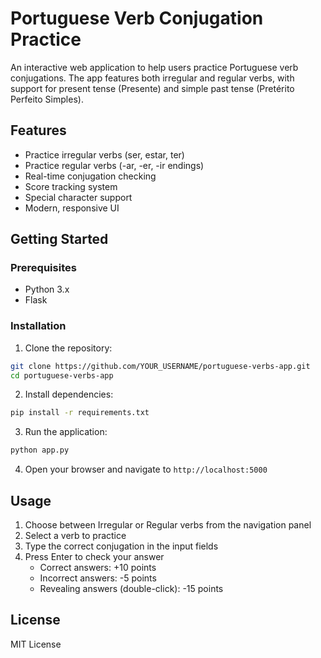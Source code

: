 # Portuguese Verb Conjugation Practice

An interactive web application to help users practice Portuguese verb conjugations. The app features both irregular and regular verbs, with support for present tense (Presente) and simple past tense (Pretérito Perfeito Simples).

## Features

- Practice irregular verbs (ser, estar, ter)
- Practice regular verbs (-ar, -er, -ir endings)
- Real-time conjugation checking
- Score tracking system
- Special character support
- Modern, responsive UI

## Getting Started

### Prerequisites

- Python 3.x
- Flask

### Installation

1. Clone the repository:
```bash
git clone https://github.com/YOUR_USERNAME/portuguese-verbs-app.git
cd portuguese-verbs-app
```

2. Install dependencies:
```bash
pip install -r requirements.txt
```

3. Run the application:
```bash
python app.py
```

4. Open your browser and navigate to `http://localhost:5000`

## Usage

1. Choose between Irregular or Regular verbs from the navigation panel
2. Select a verb to practice
3. Type the correct conjugation in the input fields
4. Press Enter to check your answer
   - Correct answers: +10 points
   - Incorrect answers: -5 points
   - Revealing answers (double-click): -15 points

## License

MIT License
